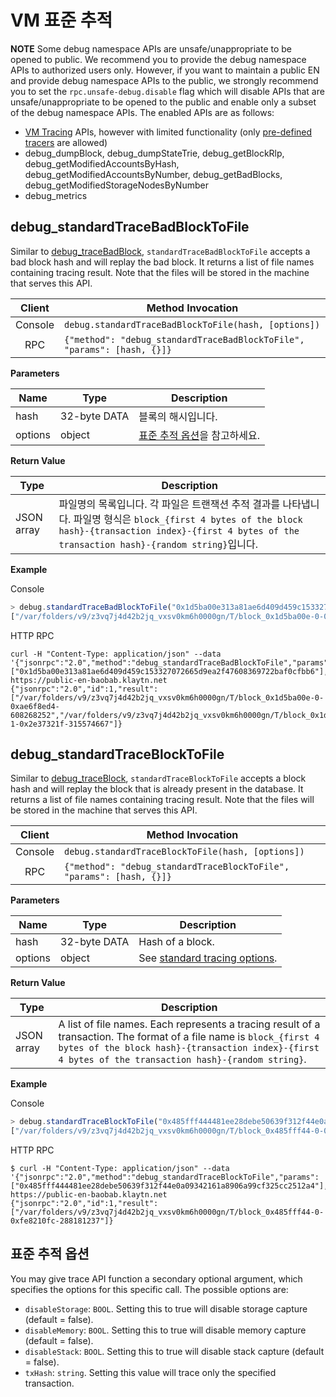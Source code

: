 # VM 표준 추적 <a id="vm-standard-tracing"></a>

**NOTE** Some debug namespace APIs are unsafe/unappropriate to be opened to public. We recommend you to provide the debug namespace APIs to authorized users only. However, if you want to maintain a public EN and provide debug namespace APIs to the public, we strongly recommend you to set the `rpc.unsafe-debug.disable` flag which will disable APIs that are unsafe/unappropriate to be opened to the public and enable only a subset of the debug namespace APIs. The enabled APIs are as follows:
- [VM Tracing](./tracing.md) APIs, however with limited functionality (only [pre-defined tracers](./tracing.md#tracing-options) are allowed)
- debug_dumpBlock, debug_dumpStateTrie, debug_getBlockRlp, debug_getModifiedAccountsByHash, debug_getModifiedAccountsByNumber, debug_getBadBlocks, debug_getModifiedStorageNodesByNumber
- debug_metrics

## debug_standardTraceBadBlockToFile <a id="debug_standardtracebadblocktofile"></a>

Similar to [debug_traceBadBlock](./tracing.md#debug_tracebadblock), `standardTraceBadBlockToFile` accepts a bad block hash and will replay the bad block. It returns a list of file names containing tracing result. Note that the files will be stored in the machine that serves this API.


| Client  | Method Invocation                                                       |
|:-------:| ----------------------------------------------------------------------- |
| Console | `debug.standardTraceBadBlockToFile(hash, [options])`                    |
|   RPC   | `{"method": "debug_standardTraceBadBlockToFile", "params": [hash, {}]}` |

**Parameters**

| Name    | Type         | Description                                   |
| ------- | ------------ | --------------------------------------------- |
| hash    | 32-byte DATA | 블록의 해시입니다.                                    |
| options | object       | [표준 추적 옵션](#standard-tracing-options)을 참고하세요. |

**Return Value**

| Type       | Description                                                                                                                                                            |
| ---------- | ---------------------------------------------------------------------------------------------------------------------------------------------------------------------- |
| JSON array | 파일명의 목록입니다. 각 파일은 트랜잭션 추적 결과를 나타냅니다. 파일명 형식은 `block_{first 4 bytes of the block hash}-{transaction index}-{first 4 bytes of the transaction hash}-{random string}`입니다. |

**Example**

Console
```javascript
> debug.standardTraceBadBlockToFile("0x1d5ba00e313a81ae6d409d459c153327072665d9ea2f47608369722baf0cfbb6")
["/var/folders/v9/z3vq7j4d42b2jq_vxsv0km6h0000gn/T/block_0x1d5ba00e-0-0xae6f8ed4-701973544", "/var/folders/v9/z3vq7j4d42b2jq_vxsv0km6h0000gn/T/block_0x1d5ba00e-1-0x2e37321f-918920039"]
```

HTTP RPC
```shell
curl -H "Content-Type: application/json" --data '{"jsonrpc":"2.0","method":"debug_standardTraceBadBlockToFile","params":["0x1d5ba00e313a81ae6d409d459c153327072665d9ea2f47608369722baf0cfbb6"],"id":1}' https://public-en-baobab.klaytn.net
{"jsonrpc":"2.0","id":1,"result":["/var/folders/v9/z3vq7j4d42b2jq_vxsv0km6h0000gn/T/block_0x1d5ba00e-0-0xae6f8ed4-608268252","/var/folders/v9/z3vq7j4d42b2jq_vxsv0km6h0000gn/T/block_0x1d5ba00e-1-0x2e37321f-315574667"]}
```


## debug_standardTraceBlockToFile <a id="debug_standardtraceblocktofile"></a>

Similar to [debug_traceBlock](./tracing.md#debug_traceblock), `standardTraceBlockToFile` accepts a block hash and will replay the block that is already present in the database. It returns a list of file names containing tracing result. Note that the files will be stored in the machine that serves this API.

| Client  | Method Invocation                                                    |
|:-------:| -------------------------------------------------------------------- |
| Console | `debug.standardTraceBlockToFile(hash, [options])`                    |
|   RPC   | `{"method": "debug_standardTraceBlockToFile", "params": [hash, {}]}` |

**Parameters**

| Name    | Type         | Description                                                |
| ------- | ------------ | ---------------------------------------------------------- |
| hash    | 32-byte DATA | Hash of a block.                                           |
| options | object       | See [standard tracing options](#standard-tracing-options). |

**Return Value**

| Type       | Description                                                                                                                                                                                                                  |
| ---------- | ---------------------------------------------------------------------------------------------------------------------------------------------------------------------------------------------------------------------------- |
| JSON array | A list of file names. Each represents a tracing result of a transaction. The format of a file name is `block_{first 4 bytes of the block hash}-{transaction index}-{first 4 bytes of the transaction hash}-{random string}`. |

**Example**

Console
```javascript
> debug.standardTraceBlockToFile("0x485fff444481ee28debe50639f312f44e0a09342161a8906a99cf325cc2512a4")
["/var/folders/v9/z3vq7j4d42b2jq_vxsv0km6h0000gn/T/block_0x485fff44-0-0xfe8210fc-141224302"]
```

HTTP RPC
```shell
$ curl -H "Content-Type: application/json" --data '{"jsonrpc":"2.0","method":"debug_standardTraceBlockToFile","params":["0x485fff444481ee28debe50639f312f44e0a09342161a8906a99cf325cc2512a4"],"id":1}' https://public-en-baobab.klaytn.net
{"jsonrpc":"2.0","id":1,"result":["/var/folders/v9/z3vq7j4d42b2jq_vxsv0km6h0000gn/T/block_0x485fff44-0-0xfe8210fc-288181237"]}
```


## 표준 추적 옵션 <a id="standard-tracing-options"></a>

You may give trace API function a secondary optional argument, which specifies the options for this specific call. The possible options are:

- `disableStorage`: `BOOL`. Setting this to true will disable storage capture (default = false).
- `disableMemory`: `BOOL`. Setting this to true will disable memory capture (default = false).
- `disableStack`: `BOOL`. Setting this to true will disable stack capture (default = false).
- `txHash`: `string`. Setting this value will trace only the specified transaction.


